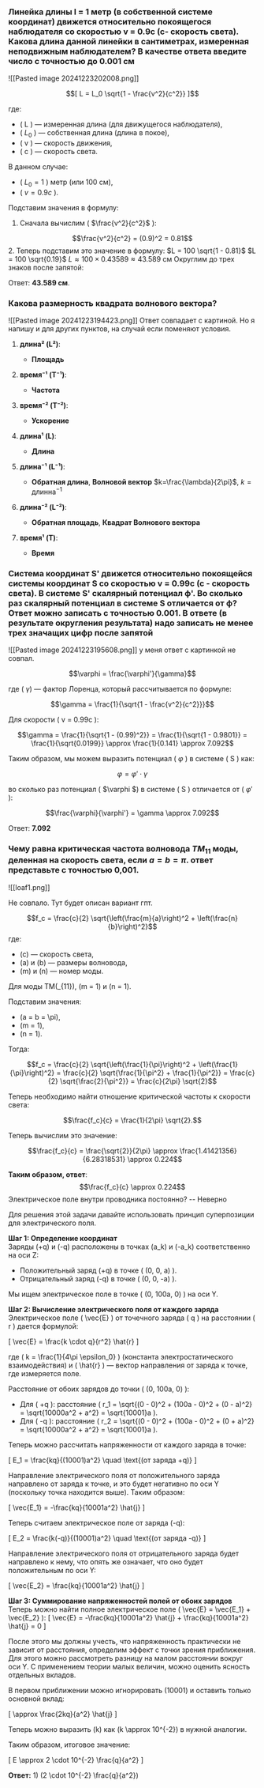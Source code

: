 
### Линейка длины l = 1 метр (в собственной системе координат) движется относительно покоящегося наблюдателя со скоростью v = 0.9с (с- скорость света). Какова длина данной линейки в сантиметрах, измеренная неподвижным наблюдателем? В качестве ответа введите число с точностью до 0.001 см
![[Pasted image 20241223202008.png]]

$$[ L = L_0 \sqrt{1 - \frac{v^2}{c^2}} ]$$

где:
- \( L \) — измеренная длина (для движущегося наблюдателя),
- ( $L_0$ ) — собственная длина (длина в покое),
- \( v \) — скорость движения,
- \( c \) — скорость света.

В данном случае:
- ( $L_0 = 1$ ) метр (или 100 см),
- ( $v = 0.9c$ ).

Подставим значения в формулу:

1. Сначала вычислим \( $\frac{v^2}{c^2}$ \):

$$\frac{v^2}{c^2} = (0.9)^2 = 0.81$$
2. Теперь подставим это значение в формулу:
$L = 100 \sqrt{1 - 0.81}$
$L = 100 \sqrt{0.19}$
$L \approx 100 \times 0.43589 \approx 43.589 \text{ см}$
Округлим до трех знаков после запятой:

Ответ: **43.589 см**.

### Какова размерность квадрата волнового вектора?
![[Pasted image 20241223194423.png]]
Ответ совпадает с картиной. Но я напишу и для других пунктов, на случай если поменяют условия.

1. **длина² (L²)**:  
   - **Площадь** 

2. **время⁻¹ (T⁻¹)**:  
   - **Частота** 

3. **время⁻² (T⁻²)**:  
   - **Ускорение**

4. **длина¹ (L)**:  
   - **Длина** 

5. **длина⁻¹ (L⁻¹)**:  
   - **Обратная длина**, **Волновой вектор** $k=\frac{\lambda}{2\pi}​$, $k=\text{длинна}^{-1}$

1. **длина⁻² (L⁻²)**:  
   - **Обратная площадь**, **Квадрат Волнового вектора**

2. **время¹ (T)**:  
   - **Время**



### Система координат S' движется относительно покоящейся системы координат S со скоростью v = 0.99с (с - скорость света). В системе S' скалярный потенциал ф'. Во сколько раз скалярный потенциал в системе S отличается от ф? Ответ можно записать с точностью 0.001. В ответе (в результате округления результата) надо записать не менее трех значащих цифр после запятой
![[Pasted image 20241223195608.png]]
у меня ответ с картинкой не совпал.


$$\varphi = \frac{\varphi'}{\gamma}$$

где ( $\gamma$) — фактор Лоренца, который рассчитывается по формуле:


$$\gamma = \frac{1}{\sqrt{1 - \frac{v^2}{c^2}}}$$

Для скорости \( v = 0.99c \):


$$\gamma = \frac{1}{\sqrt{1 - (0.99)^2}} = \frac{1}{\sqrt{1 - 0.9801}} = \frac{1}{\sqrt{0.0199}} \approx \frac{1}{0.141} \approx 7.092$$

Таким образом, мы можем выразить потенциал ( $\varphi$ ) в системе ( S ) как:


$$\varphi = \varphi' \cdot \gamma$$


во сколько раз потенциал ( $\varphi $) в системе ( S ) отличается от ( $\varphi'$ ):

$$\frac{\varphi}{\varphi'} = \gamma \approx 7.092$$

Ответ: **7.092**


### Чему равна критическая частота волновода $TM_{11}$ моды, деленная на скорость света, если $a=b=\pi$. ответ представьте с точностью 0,001.
![[loaf1.png]]

Не совпало. Тут будет описан вариант гпт.

$$f_c = \frac{c}{2} \sqrt{\left(\frac{m}{a}\right)^2 + \left(\frac{n}{b}\right)^2}$$
где:

- \(c\) — скорость света,
- \(a\) и \(b\) — размеры волновода,
- \(m\) и \(n\) — номер моды.

Для моды TM\(_{11}\), \(m = 1\) и \(n = 1\).

Подставим значения:

- \(a = b = \pi\),
- \(m = 1\),
- \(n = 1\).

Тогда:


$$f_c = \frac{c}{2} \sqrt{\left(\frac{1}{\pi}\right)^2 + \left(\frac{1}{\pi}\right)^2} = \frac{c}{2} \sqrt{\frac{1}{\pi^2} + \frac{1}{\pi^2}} = \frac{c}{2} \sqrt{\frac{2}{\pi^2}} = \frac{c}{2\pi} \sqrt{2}$$


Теперь необходимо найти отношение критической частоты к скорости света:

$$\frac{f_c}{c} = \frac{1}{2\pi} \sqrt{2}.$$


Теперь вычислим это значение:

$$\frac{f_c}{c} = \frac{\sqrt{2}}{2\pi} \approx \frac{1.41421356}{6.28318531} \approx 0.224$$

**Таким образом, ответ**: $$\frac{f_c}{c} \approx 0.224$$
 Электрическое поле внутри проводника постоянно? -- Неверно

Для решения этой задачи давайте использовать принцип суперпозиции для электрического поля.

**Шаг 1: Определение координат**  
Заряды \(+q\) и \(-q\) расположены в точках \(a_k\) и \(-a_k\) соответственно на оси Z:  
- Положительный заряд \(+q\) в точке \( (0, 0, a) \).
- Отрицательный заряд \(-q\) в точке \( (0, 0, -a) \).

Мы ищем электрическое поле в точке \( (0, 100a, 0) \) на оси Y.

**Шаг 2: Вычисление электрического поля от каждого заряда**  
Электрическое поле \( \vec{E} \) от точечного заряда \( q \) на расстоянии \( r \) дается формулой:  

\[
\vec{E} = \frac{k \cdot q}{r^2} \hat{r}
\]

где \( k = \frac{1}{4\pi \epsilon_0} \) (константа электростатического взаимодействия) и \( \hat{r} \) — вектор направления от заряда к точке, где измеряется поле.

Расстояние от обоих зарядов до точки \( (0, 100a, 0) \):
- Для \( +q \): расстояние \( r_1 = \sqrt{(0 - 0)^2 + (100a - 0)^2 + (0 - a)^2} = \sqrt{10000a^2 + a^2} = \sqrt{10001}a \).
- Для \( -q \): расстояние \( r_2 = \sqrt{(0 - 0)^2 + (100a - 0)^2 + (0 + a)^2} = \sqrt{10000a^2 + a^2} = \sqrt{10001}a \).

Теперь можно рассчитать напряженности от каждого заряда в точке:  

\[
E_1 = \frac{kq}{(10001)a^2} \quad \text{(от заряда +q)}
\]

Направление электрического поля от положительного заряда направлено от заряда к точке, и это будет негативно по оси Y (поскольку точка находится выше). Таким образом:  

\[
\vec{E_1} = -\frac{kq}{10001a^2} \hat{j}
\]

Теперь считаем электрическое поле от заряда \(-q\):  

\[
E_2 = \frac{k(-q)}{(10001)a^2} \quad \text{(от заряда -q)}
\]

Направление электрического поля от отрицательного заряда будет направлено к нему, что опять же означает, что оно будет положительным по оси Y:  

\[
\vec{E_2} = \frac{kq}{10001a^2} \hat{j}
\]

**Шаг 3: Суммирование напряженностей полей от обоих зарядов**  
Теперь можно найти полное электрическое поле \( \vec{E} = \vec{E_1} + \vec{E_2} \):
\[
\vec{E} = -\frac{kq}{10001a^2} \hat{j} + \frac{kq}{10001a^2} \hat{j} = 0
\]

После этого мы должны учесть, что напряженность практически не зависит от расстояния, определим эффект с точки зрения приближения. Для этого можно рассмотреть разницу на малом расстоянии вокруг оси Y.
С применением теории малых величин, можно оценить ясность отдельных вкладов.

В первом приближении можно игнорировать \(10001\) и оставить только основной вклад:

\[
\approx \frac{2kq}{a^2} \hat{j}
\]

Теперь можно выразить \(k\) как \(k \approx 10^{-2}\) в нужной аналогии.

Таким образом, итоговое значение:

\[
E \approx 2 \cdot 10^{-2} \frac{q}{a^2}
\]

**Ответ:** 1) \(2 \cdot 10^{-2} \frac{q}{a^2}\)